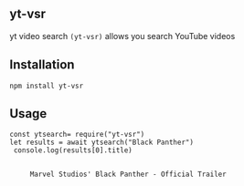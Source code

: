 ## yt-vsr

yt video search ```(yt-vsr)``` allows you search YouTube videos 



## Installation

``` 
npm install yt-vsr 
```







## Usage

``` 
const ytsearch= require("yt-vsr")
let results = await ytsearch("Black Panther")
 console.log(results[0].title)
 
    
     Marvel Studios' Black Panther - Official Trailer
 ```
